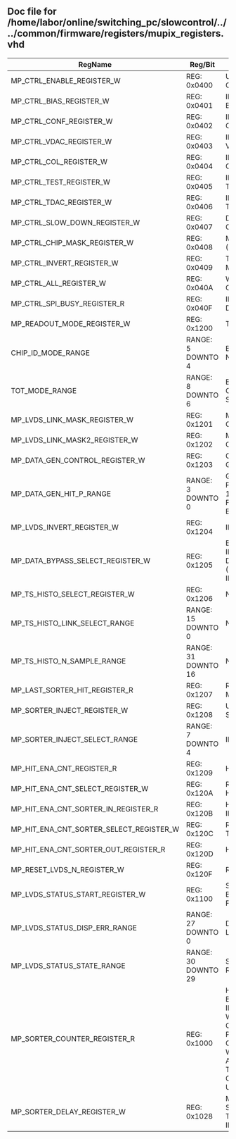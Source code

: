 ## Doc file for /home/labor/online/switching_pc/slowcontrol/../../common/firmware/registers/mupix_registers.vhd

| RegName | Reg/Bit | Doc | Board | TYPE |
|---------|-----|-----|-------|------|
| MP_CTRL_ENABLE_REGISTER_W | REG: 0x0400 | USED TO START THE MUPIX CONFIGURATION | MP_FEB | WRITE-REG |
| MP_CTRL_BIAS_REGISTER_W | REG: 0x0401 | IF YOU WANT TO WRITE THE MUPIX BIAS REG ONLY, SEND DATA HERE | MP_FEB | WRITE-REG |
| MP_CTRL_CONF_REGISTER_W | REG: 0x0402 | IF YOU WANT TO WRITE THE MUPIX CONF REG ONLY, SEND DATA HERE | MP_FEB | WRITE-REG |
| MP_CTRL_VDAC_REGISTER_W | REG: 0x0403 | IF YOU WANT TO WRITE THE MUPIX VDAC REG ONLY, SEND DATA HERE | MP_FEB | WRITE-REG |
| MP_CTRL_COL_REGISTER_W | REG: 0x0404 | IF YOU WANT TO WRITE THE MUPIX COL REG ONLY, SEND DATA HERE | MP_FEB | WRITE-REG |
| MP_CTRL_TEST_REGISTER_W | REG: 0x0405 | IF YOU WANT TO WRITE THE MUPIX TEST REG ONLY, SEND DATA HERE | MP_FEB | WRITE-REG |
| MP_CTRL_TDAC_REGISTER_W | REG: 0x0406 | IF YOU WANT TO WRITE THE MUPIX TDAC REG ONLY, SEND DATA HERE | MP_FEB | WRITE-REG |
| MP_CTRL_SLOW_DOWN_REGISTER_W | REG: 0x0407 | DIVISION FACTOR FOR THE MUPIX SPI CLK | MP_FEB | WRITE-REG |
| MP_CTRL_CHIP_MASK_REGISTER_W | REG: 0x0408 | MASK FOR THE SPI WRITING TO MUPIX (ONE CAN WRITE IN PARALLEL) | MP_FEB | WRITE-REG |
| MP_CTRL_INVERT_REGISTER_W | REG: 0x0409 | TO BE REMOVED, INVERSIONS IN MUPIX SPI | MP_FEB | WRITE-REG |
| MP_CTRL_ALL_REGISTER_W | REG: 0x040A | WRITE COMPLETE MUPIX CONFIGURATION TO THIS ADDRESS | MP_FEB | WRITE-REG |
| MP_CTRL_SPI_BUSY_REGISTER_R | REG: 0x040F | INDICATES IF THE MUPIX SPI IS BUSY, DO NOT SEND NEW DATA | MP_FEB | - |
| MP_READOUT_MODE_REGISTER_W | REG: 0x1200 | TO BE REMOVED | MP_FEB | WRITE-REG |
| CHIP_ID_MODE_RANGE | RANGE: 5 DOWNTO 4 | BITS TO SELECT DIFFERENT CHIP ID NUMBERING MODES (NOT IN USE) | MP_FEB | - |
| TOT_MODE_RANGE | RANGE: 8 DOWNTO 6 | BITS TO SELECT DIFFERENT TOT CALCULATION MODES (DEFAULT IS TO SEND TS2 AS TOT, NOT IN USE) | MP_FEB | - |
| MP_LVDS_LINK_MASK_REGISTER_W | REG: 0x1201 | MASKING OF MUPIX LVDS CONNECTIONS | MP_FEB | WRITE-REG |
| MP_LVDS_LINK_MASK2_REGISTER_W | REG: 0x1202 | MASKING OF MUPIX LVDS CONNECTIONS | MP_FEB | WRITE-REG |
| MP_DATA_GEN_CONTROL_REGISTER_W | REG: 0x1203 | CONTROLS THE MUPIX DATA GENERATOR | MP_FEB | WRITE-REG |
| MP_DATA_GEN_HIT_P_RANGE | RANGE: 3 DOWNTO 0 | GENERATOR HIT OUTPUT PROBABILITY, 1/(2^(MP_DATA_GEN_HIT_P_RANGE+1)) FOR EACH CYCLE WHERE A HIT COULD BE SEND | MP_FEB | - |
| MP_LVDS_INVERT_REGISTER_W | REG: 0x1204 | INVERTING MUPIX LVDS LINES | MP_FEB | WRITE-REG |
| MP_DATA_BYPASS_SELECT_REGISTER_W | REG: 0x1205 | BYPASS THE MUPIX SOTER AND PUT INPUT TO_INTEGER(THISREG) DIRECTLY ON OPTICAL LINK (IMPLEMENTED BUT NOT CONNECTED IN TOP) | MP_FEB | WRITE-REG |
| MP_TS_HISTO_SELECT_REGISTER_W | REG: 0x1206 | NOT IN USE | MP_FEB | WRITE-REG |
| MP_TS_HISTO_LINK_SELECT_RANGE | RANGE: 15 DOWNTO 0 | NOT IN USE | MP_FEB | - |
| MP_TS_HISTO_N_SAMPLE_RANGE | RANGE: 31 DOWNTO 16 | NOT IN USE | MP_FEB | - |
| MP_LAST_SORTER_HIT_REGISTER_R | REG: 0x1207 | REGISTER THAT CONTAINS THE LAST MUPIX HIT OF THE SORTER OUTPUT | MP_FEB | - |
| MP_SORTER_INJECT_REGISTER_W | REG: 0x1208 | USED TO INJECT SINGLE HITS AT THE SORTER INPUTS | MP_FEB | WRITE-REG |
| MP_SORTER_INJECT_SELECT_RANGE | RANGE: 7 DOWNTO 4 | INPUT OF THE SORTER TO INJECT TO | MP_FEB | - |
| MP_HIT_ENA_CNT_REGISTER_R | REG: 0x1209 | HIT ENABLE COUNTER | MP_FEB | - |
| MP_HIT_ENA_CNT_SELECT_REGISTER_W | REG: 0x120A | REGISTER TO SELECT THE LINK FOR HIT ENA COUNTER | MP_FEB | WRITE-REG |
| MP_HIT_ENA_CNT_SORTER_IN_REGISTER_R | REG: 0x120B | HIT ENABLE COUNTER AT THE SORTER INPUT | MP_FEB | - |
| MP_HIT_ENA_CNT_SORTER_SELECT_REGISTER_W | REG: 0x120C | REGISTER TO SELECT THE LINK FOR THE SORTER INPUT HIN ENA COUNTER | MP_FEB | WRITE-REG |
| MP_HIT_ENA_CNT_SORTER_OUT_REGISTER_R | REG: 0x120D | HIT COUNTER AT SORTER OUTPUT | MP_FEB | - |
| MP_RESET_LVDS_N_REGISTER_W | REG: 0x120F | RESET REGISTER FOR MUPIX LVDS RX | MP_FEB | WRITE-REG |
| MP_LVDS_STATUS_START_REGISTER_W | REG: 0x1100 | START OF LVDS STATUS REGISTER BLOCK, 1 WORD FOR EACH LVDS LINK FROM HERE ON | MP_FEB | WRITE-REG |
| MP_LVDS_STATUS_DISP_ERR_RANGE | RANGE: 27 DOWNTO 0 | DISPARITY ERROR COUNTER IN EACH LVDS STATUS REGISTER | MP_FEB | - |
| MP_LVDS_STATUS_STATE_RANGE | RANGE: 30 DOWNTO 29 | STATUS BIT IN EACH LVDS STATUS REGISTER | MP_FEB | - |
| MP_SORTER_COUNTER_REGISTER_R | REG: 0x1000 | HIT COUNTERS IN THE SORTER, 40 32 BIT COUNTERS IN TOTAL. FOR THE INNER PIXEL FEBS: 12 COUNTERS WITH IN-TIME HITS PER CHIP, 12 COUNTERS WITH OUT-OF-TIME HITS PER CHIP, 12 COUNTERS WITH OVERFLOWS PER CHIP, A COUNTER WITH THE NUMBER OF OUTPUT HITS AND THE CURRENT CREDIT VALUE. THE LAST TWO COUNTERS ARE CURRENTLY RESERVED FOR FUTURE USE | MP_FEB | - |
| MP_SORTER_DELAY_REGISTER_W | REG: 0x1028 | MINIMUM ROUND-TRIP DELAY FROM SYNC RESET GOING OFF TO HIT WITH TS > 0 APPEARING AT SORTER INPUT IN 8 NS STEPS | MP_FEB | WRITE-REG |
